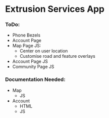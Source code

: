 # Extrusion Services App

### ToDo:
* Phone Bezels
* Account Page
* Map Page JS:
  * Center on user location
  * Customise road and feature overlays
* Account Page JS
* Community Page JS

### Documentation Needed:
* Map
  * JS
* Account
  * HTML
  * JS

